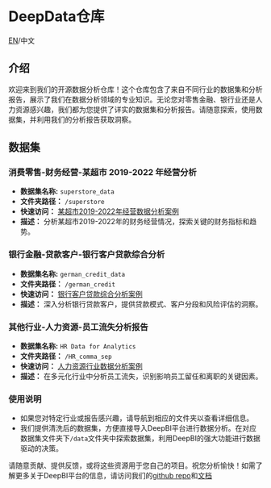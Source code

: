 # DeepData仓库
[EN](README.md)/中文

## 介绍

欢迎来到我们的开源数据分析仓库！这个仓库包含了来自不同行业的数据集和分析报告，展示了我们在数据分析领域的专业知识。无论您对零售金融、银行业还是人力资源感兴趣，我们都为您提供了详实的数据集和分析报告。请随意探索，使用数据集，并利用我们的分析报告获取洞察。

## 数据集
### 消费零售-财务经营-某超市 2019-2022 年经营分析

- **数据集名称:**    `superstore_data`
- **文件夹路径：** `/superstore`
- **快速访问：**     [某超市2019-2022年经营数据分析案例](./superstore/某超市2019-2022年经营数据分析案例.md)
- **描述：**            分析某超市2019-2022年的财务经营情况，探索关键的财务指标和趋势。

### 银行金融-贷款客户-银行客户贷款综合分析

- **数据集名称:**    `german_credit_data`
- **文件夹路径：** `/german_credit`
- **快速访问：**     [银行客户贷款综合分析案例](./german_credit/银行客户贷款综合分析案例.md)
- **描述：**            深入分析银行贷款客户，提供贷款模式、客户分段和风险评估的洞察。

### 其他行业-人力资源-员工流失分析报告

- **数据集名称:**    `HR Data for Analytics`
- **文件夹路径：** `/HR_comma_sep`
- **快速访问：**     [人力资源行业数据分析案例](./HR_comma_sep/人力资源行业数据分析案例.md)
- **描述：**            在多元化行业中分析员工流失，识别影响员工留任和离职的关键因素。

### 使用说明

- 如果您对特定行业或报告感兴趣，请导航到相应的文件夹以查看详细信息。
- 我们提供清洗后的数据集，方便直接导入DeepBI平台进行数据分析。在对应数据集文件夹下`/data`文件夹中探索数据集，利用DeepBI的强大功能进行数据驱动的决策。

请随意贡献、提供反馈，或将这些资源用于您自己的项目。祝您分析愉快！如需了解更多关于DeepBI平台的信息，请访问我们的[github repo](https://github.com/DeepInsight-AI/DeepBI)和[文档](https://deepthought.feishu.cn/wiki/space/7321549257423863809?ccm_open_type=lark_wiki_spaceLink&open_tab_from=wiki_home)
